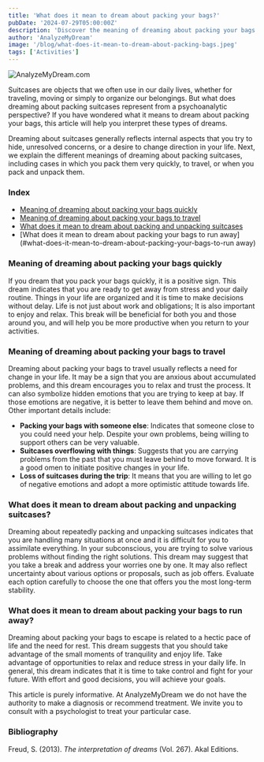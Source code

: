 ```yaml
---
title: 'What does it mean to dream about packing your bags?'
pubDate: '2024-07-29T05:00:00Z'
description: 'Discover the meaning of dreaming about packing your bags and how to interpret this type of dreams according to psychoanalysis.'
author: 'AnalyzeMyDream'
image: '/blog/what-does-it-mean-to-dream-about-packing-bags.jpeg'
tags: ['Activities']
---
```


![AnalyzeMyDream.com](/blog/what-does-it-mean-to-dream-about-packing-bags.jpeg)



Suitcases are objects that we often use in our daily lives, whether for traveling, moving or simply to organize our belongings. But what does dreaming about packing suitcases represent from a psychoanalytic perspective? If you have wondered what it means to dream about packing your bags, this article will help you interpret these types of dreams.

Dreaming about suitcases generally reflects internal aspects that you try to hide, unresolved concerns, or a desire to change direction in your life. Next, we explain the different meanings of dreaming about packing suitcases, including cases in which you pack them very quickly, to travel, or when you pack and unpack them.


### Index

- [Meaning of dreaming about packing your bags quickly](#meaning-of-dreaming-about-packing-your-bags-quickly)
- [Meaning of dreaming about packing your bags to travel](#meaning-of-dreaming-about-packing-your-suitcases-to-travel)
- [What does it mean to dream about packing and unpacking suitcases](#what-does-it-mean-to-dream-about-packing-and-unpacking-suitcases)
- [What does it mean to dream about packing your bags to run away](#what-does-it-mean-to-dream-about-packing-your-bags-to-run away)

### Meaning of dreaming about packing your bags quickly

If you dream that you pack your bags quickly, it is a positive sign. This dream indicates that you are ready to get away from stress and your daily routine. Things in your life are organized and it is time to make decisions without delay. Life is not just about work and obligations; It is also important to enjoy and relax. This break will be beneficial for both you and those around you, and will help you be more productive when you return to your activities.

### Meaning of dreaming about packing your bags to travel

Dreaming about packing your bags to travel usually reflects a need for change in your life. It may be a sign that you are anxious about accumulated problems, and this dream encourages you to relax and trust the process. It can also symbolize hidden emotions that you are trying to keep at bay. If those emotions are negative, it is better to leave them behind and move on. Other important details include:

- **Packing your bags with someone else**: Indicates that someone close to you could need your help. Despite your own problems, being willing to support others can be very valuable.
- **Suitcases overflowing with things**: Suggests that you are carrying problems from the past that you must leave behind to move forward. It is a good omen to initiate positive changes in your life.
- **Loss of suitcases during the trip**: It means that you are willing to let go of negative emotions and adopt a more optimistic attitude towards life.

### What does it mean to dream about packing and unpacking suitcases?

Dreaming about repeatedly packing and unpacking suitcases indicates that you are handling many situations at once and it is difficult for you to assimilate everything. In your subconscious, you are trying to solve various problems without finding the right solutions. This dream may suggest that you take a break and address your worries one by one. It may also reflect uncertainty about various options or proposals, such as job offers. Evaluate each option carefully to choose the one that offers you the most long-term stability.

### What does it mean to dream about packing your bags to run away?

Dreaming about packing your bags to escape is related to a hectic pace of life and the need for rest. This dream suggests that you should take advantage of the small moments of tranquility and enjoy life. Take advantage of opportunities to relax and reduce stress in your daily life. In general, this dream indicates that it is time to take control and fight for your future. With effort and good decisions, you will achieve your goals.

This article is purely informative. At AnalyzeMyDream we do not have the authority to make a diagnosis or recommend treatment. We invite you to consult with a psychologist to treat your particular case.


### Bibliography

Freud, S. (2013). *The interpretation of dreams* (Vol. 267). Akal Editions.